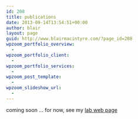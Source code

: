 ```yaml
---
id: 208
title: publications
date: 2013-09-14T13:54:51+00:00
author: blair
layout: page
guid: http://www.blairmacintyre.com/?page_id=208
wpzoom_portfolio_overview:
  - 
wpzoom_portfolio_client:
  - 
wpzoom_portfolio_services:
  - 
wpzoom_post_template:
  - 
wpzoom_slideshow_url:
  - 
---
```

coming soon &#8230; for now, see my [lab web page](http://ael.gatech.edu/lab)